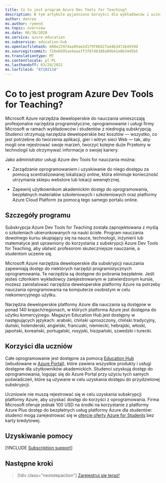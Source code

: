 ```yaml
---
title: Co to jest program Azure Dev Tools for Teaching?
description: W tym artykule wyjaśniono korzyści dla wykładowców i uczniów z uczniami dla programu nauczania.
author: denrea
ms.author: rymend
ms.topic: overview
ms.date: 06/30/2020
ms.service: azure-education
ms.subservice: education-hub
ms.openlocfilehash: 680e22974aa85ae2d179f0b927a44b3471b4939d
ms.sourcegitcommit: f28ebb95ae9aaaff3f87d8388a09b41e0b3445b5
ms.translationtype: MT
ms.contentlocale: pl-PL
ms.lasthandoff: 03/29/2021
ms.locfileid: "87102134"
---
```

# <a name="what-is-azure-dev-tools-for-teaching"></a>Co to jest program Azure Dev Tools for Teaching?

Microsoft Azure narzędzia deweloperskie do nauczania umieszczają profesjonalne narzędzia programistyczne, oprogramowanie i usługi firmy Microsoft w ramach wykładowców i studentów z niedrogią subskrypcją. Studenci otrzymują narzędzia deweloperskie bez kosztów — wszystko, co jest potrzebne do tworzenia aplikacji, gier i witryn sieci Web — tak, aby mogli one rejestrować swoje marzeń, tworzyć kolejne duże Przełomy w technologii lub otrzymywać informacje o swojej kariery.

Jako administrator usługi Azure dev Tools for nauczania można:

- Zarządzanie oprogramowaniem i uzyskiwanie do niego dostępu za pomocą scentralizowanej lokalizacji online, która eliminuje konieczność utrzymania sklepu webstore lub lokacji wewnętrznej.

- Zapewnij użytkownikom akademickim dostęp do oprogramowania, bezpłatnych materiałów szkoleniowych i szkoleniowych oraz platformy Azure Cloud Platform za pomocą tego samego portalu online.

## <a name="program-details"></a>Szczegóły programu

Subskrypcja Azure Dev Tools for Teaching została zaprojektowana z myślą o szkoleniach ukierunkowanych na nauki ścisłe. Program nauczania dowolnego kursu skupiający się na nauce, technologii, inżynierii lub matematyce jest uprawniony do korzystania z subskrypcji Azure Dev Tools for Teaching, aby ułatwić profesorom skuteczniejsze nauczanie, a studentom uczenie się. 

Microsoft Azure narzędzia deweloperskie dla subskrypcji nauczania zapewniają dostęp do niektórych narzędzi programistycznych oprogramowania. Te narzędzia są dostępne do pobrania bezpłatnie. Jeśli jesteś członkiem wykładowcy zarejestrowanym w zatwierdzonym kursie, możesz zainstalować narzędzia deweloperskie platformy Azure na potrzeby nauczania oprogramowania na komputerze osobistym w celu niekomercyjnego użytku.

Narzędzia deweloperskie platformy Azure dla nauczania są dostępne w ponad 140 krajach/regionach, w których platforma Azure jest dostępna do użytku komercyjnego. Magazyn Education Hub jest dostępny w następujących językach: arabski, chiński uproszczony, chiński tradycyjny, duński, holenderski, angielski, francuski, niemiecki, hebrajski, włoski, japoński, koreański, portugalski, rosyjski, hiszpański, szwedzki i turecki.

## <a name="student-benefits"></a>Korzyści dla uczniów

Całe oprogramowanie jest dostępne za pomocą [Education Hub](https://azureforeducation.microsoft.com/devtools) (wbudowane w [Azure Portal](https://portal.azure.com/)), które zawiera wszystkie produkty i usługi dostępne dla użytkowników akademickich. Studenci uzyskują dostęp do oprogramowania, logując się do Azure Portal przy użyciu tych samych poświadczeń, które są używane w celu uzyskania dostępu do przydzielonej subskrypcji.

Uczniowie nie muszą rejestrować się w celu uzyskania subskrypcji platformy Azure, aby uzyskać dostęp do korzyści z oprogramowania. Firma Microsoft oferuje jednak 100 USD na środki na korzystanie z platformy Azure Plus dostęp do bezpłatnych usług platformy Azure dla studentów: studenci mogą zarejestrować się w [ofercie oferty Azure for Students](azure-students-program.md) bez karty kredytowej.

## <a name="getting-help"></a>Uzyskiwanie pomocy

[!INCLUDE [Subscription support](../../../includes/edu-dev-tools-program-support.md)]

## <a name="next-steps"></a>Następne kroki

> [!div class="nextstepaction"]
> [Zarejestruj się teraz!](enroll-renew-subscription.md)
